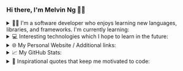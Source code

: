 ### Hi there, I'm Melvin Ng 👋🏻

<details>
  <summary>
    👨‍💻 I'm a software developer who enjoys learning new languages, libraries, and frameworks. I'm currently learning: 
  </summary>
  <br/>
  <div>
    <img src="https://img.shields.io/badge/HTML5-F16529?style=for-the-badge&logo=html5&logoColor=white" />
    <img src="https://img.shields.io/badge/CSS3-1572B6?style=for-the-badge&logo=css3&logoColor=white" />
    <img src="https://img.shields.io/badge/JavaScript-F7DF1E?style=for-the-badge&logo=javascript&logoColor=white" />
    <img src="https://img.shields.io/badge/Python-239120?style=for-the-badge&logo=python&logoColor=white" />
    <img src="https://img.shields.io/badge/GdScript-478CBF?style=for-the-badge&logo=godot-engine&logoColor=white" />
    <img src="https://img.shields.io/badge/Sql-018bff?style=for-the-badge&logo=microsoft-access&logoColor=white" />
    <img src="https://img.shields.io/badge/Markdown-000000?style=for-the-badge&logo=markdown&logoColor=white" />
    <img src="https://img.shields.io/badge/MongoDB-4EA94B?style=for-the-badge&logo=mongodb&logoColor=white" />
    <img src="https://img.shields.io/badge/Express.js-404D59?style=for-the-badge&logo=express&logoColor=white" />
    <img src="https://img.shields.io/badge/React-20232A?style=for-the-badge&logo=react&logoColor=61DAFB" />
    <img src="https://img.shields.io/badge/Node.js-43853D?style=for-the-badge&logo=node.js&logoColor=white" />
    <img src="https://img.shields.io/badge/Bootstrap-563D7C?style=for-the-badge&logo=bootstrap&logoColor=white" />
    <img src="https://img.shields.io/badge/Material%20UI-007FFF?style=for-the-badge&logo=mui&logoColor=white" />
    <img src="https://img.shields.io/badge/jQuery-0769AD?style=for-the-badge&logo=jquery&logoColor=white" />                       
    <img src="https://img.shields.io/badge/Flask-4A4A55?style=for-the-badge&logo=flask&logoColor=white" />
    <img src="https://img.shields.io/badge/Next.js-000000?style=for-the-badge&logo=nextdotjs&logoColor=white" />
    <img src="https://img.shields.io/badge/Firebase-ffca28?style=for-the-badge&logo=firebase&logoColor=black" />
    <img src="https://img.shields.io/badge/MySQL-478CBF?style=for-the-badge&logo=mysql&logoColor=white" />
    <img src="https://img.shields.io/badge/Netlify-00C7B7?style=for-the-badge&logo=netlify&logoColor=white" />
    <img src="https://img.shields.io/badge/Heroku-430098?style=for-the-badge&logo=heroku&logoColor=white" />
    <img src="https://img.shields.io/badge/Vercel-000000?style=for-the-badge&logo=vercel&logoColor=white" />
    <img src="https://img.shields.io/badge/Git-F05032?style=for-the-badge&logo=git&logoColor=white" />
    <img src="https://img.shields.io/badge/Postman-FF6C37?style=for-the-badge&logo=Postman&logoColor=white" /> 
  </div>
</details>

<details>
  <summary>
    💻 Interesting technologies which I hope to learn in the future: 
  </summary>
  <br/>
  <div>      
    <img src="https://img.shields.io/badge/TypeScript-007ACC?style=for-the-badge&logo=typescript&logoColor=white" />
    <img src="https://img.shields.io/badge/storybook-FF4785?style=for-the-badge&logo=storybook&logoColor=white">
    <img src="https://img.shields.io/badge/Redux-593D88?style=for-the-badge&logo=redux&logoColor=white">
    <img src="https://img.shields.io/badge/React_Native-20232A?style=for-the-badge&logo=react&logoColor=61DAFB" />
    <img src="https://img.shields.io/badge/Gatsby-663399?style=for-the-badge&logo=gatsby&logoColor=white" />
    <img src="https://img.shields.io/badge/Semantic%20UI-35BDB2?style=for-the-badge&logo=semanticuireact&logoColor=white" />
    <img src="https://img.shields.io/badge/Dart-0175C2?style=for-the-badge&logo=dart&logoColor=white" />
    <img src="https://img.shields.io/badge/Flutter-02569B?style=for-the-badge&logo=flutter&logoColor=white" />
    <img src="https://img.shields.io/badge/Ruby-CC342D?style=for-the-badge&logo=ruby&logoColor=white" />
    <img src="https://img.shields.io/badge/Ruby_on_Rails-CC0000?style=for-the-badge&logo=ruby-on-rails&logoColor=white" />
    <img src="https://img.shields.io/badge/Twine-1ED760?style=for-the-badge&logo=payoneer&logoColor=white" />
    <img src="https://img.shields.io/badge/Sugarcube-F34E68?style=for-the-badge&logo=hack-the-box&logoColor=white" />
    <img src="https://img.shields.io/badge/Phaser.js-F15B2A?style=for-the-badge&logo=starship&logoColor=white" />
    <img src="https://img.shields.io/badge/GDevelop-007DB8?style=for-the-badge&logo=Gitee&logoColor=white" /> 
    <img src="https://img.shields.io/badge/Scratch-4D97FF?style=for-the-badge&logo=Scratch&logoColor=white" />
    <img src="https://img.shields.io/badge/Solidity-e6e6e6?style=for-the-badge&logo=solidity&logoColor=black" />
    <img src="https://img.shields.io/badge/Web3.js-F16822?style=for-the-badge&logo=web3.js&logoColor=white" />
    <img src="https://img.shields.io/badge/Supabase-181818?style=for-the-badge&logo=supabase&logoColor=white" />
  </div>
</details>

<details>
  <summary>🌐 My Personal Website / Additional links: </summary>
  <br/>
  <div>
    <!-- target="_blank" does not work for GitHub's README.md -->
    <a href="https://melvincwng.github.io/"><img src="https://img.shields.io/badge/Personal Site-100000?style=for-the-badge&logo=github&logoColor=white" /></a>
    <a href="https://app.pluralsight.com/profile/melvin-ng"><img src="https://img.shields.io/badge/Pluralsight-F15B2A?style=for-the-badge&logo=Pluralsight&logoColor=white" /></a>
    <a href="https://melvinng.itch.io/"><img src="https://img.shields.io/badge/Itch.io-FA5C5C?style=for-the-badge&logo=itchdotio&logoColor=white" /></a>
    <a href="https://play.google.com/store/apps/dev?id=6328174873109802596"><img src="https://img.shields.io/badge/Google_Play-414141?style=for-the-badge&logo=google-play&logoColor=white" /></a>
    <a href="https://www.buymeacoffee.com/melvincwng"><img src="https://img.shields.io/badge/Buy_Me_A_Coffee-FFDD00?style=for-the-badge&logo=buy-me-a-coffee&logoColor=black" /></a>  
  </div>
</details>

<details>
  <summary>📈 My GitHub Stats: </summary>
  <br/>
  <div>
     <img src="https://github-readme-stats.vercel.app/api?username=melvincwng&count_private=true&show_icons=true&include_all_commits=true&theme=dark" alt="Melvin's Github Stats" />
     <br/>
     <br/>
     <div>
        <div>
          <img src="https://komarev.com/ghpvc/?username=melvincwng&color=brightgreen&label=Github Profile Views"/>
           &nbsp;
          <a href="https://github.com/melvincwng">
            <img src="https://img.shields.io/github/followers/melvincwng.svg?style=social&label=Follow"/>
          </a>
        </div>
        &nbsp;
        &nbsp;
        <div>
          <a href="https://commits.top/singapore_private.html">
            <img src="https://img.shields.io/badge/Most%20active%20GitHub%20users%20in%20SG-Top%201%25-black?style=social&logo=github">
          </a>
        </div>
        <div align="right">
          <img src="./assets/cat.gif" width="60" height="60" />
          <img src="./assets/mona-blue.gif" width="30" height="30" />
          &nbsp;
          &nbsp;
          <img src="./assets/mona-dark.gif" width="30" height="30" />
        </div>
     </div>
  </div>
</details>

<details>
  <summary>
    💬 Inspirational quotes that keep me motivated to code: 
  </summary>
  <br/>
  <ul>
   <li id="quote2020">
      <i>
        eat( ); sleep( ); code( ); repeat( ); - M, 2020 🤔
      </i>
    </li>
    <br/>
    <li id="quote2021">
      <i>
        The key to success in life is having that lifelong passion for learning that extends beyond good grades, test scores, and graduation dates. - M, 2021 🎓
      </i>
    </li>
    <br/>
    <li id="quote2022">
      <i>
        To become a great software developer, you must continuously read, learn, and code. - M, 2022 📚
      </i>
    </li>
    <br/>
    <li id="quote2023">
      <i>
        Software development changed my life. Now, I want to use software development to change the lives of others. - M, 2023 😊
      </i>
    </li>
  </ul>
  <br/>
  <div align="right">
    <img src="./assets/finnAndJakePixelArt.gif" width="270px" height="145.4px"/>
  </div>
</details>
                                                          
<!-- **melvincwng/melvincwng** is a ✨ _special_ ✨ repository because its `README.md` (this file) appears on your GitHub profile. -->
